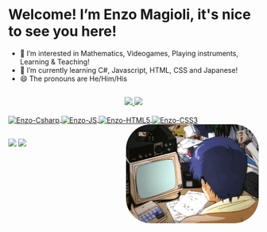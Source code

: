 # Welcome! I’m Enzo Magioli, it's nice to see you here!


- 👀 I’m interested in Mathematics, Videogames, Playing instruments, Learning & Teaching!
- 🌱 I’m currently learning C#, Javascript, HTML, CSS and Japanese!
- 😄 The pronouns are He/Him/His 
##

<div align="center">
  <a href="https://github.com/emagioli">
  <img height="180em" src="https://github-readme-stats.vercel.app/api?username=emagioli&show_icons=true&theme=dark&include_all_commits=true&count_private=true"/>
  <img height="180em" src="https://github-readme-stats.vercel.app/api/top-langs/?username=emagioli&layout=compact&langs_count=7&theme=dark"/>
</div>
 
 
 
 <div style="display: inline_block"><br>
  
  <img align="center" alt="Enzo-Csharp" height="30" width="40" src="https://cdn.jsdelivr.net/gh/devicons/devicon/icons/csharp/csharp-original.svg" />
  <img align="center" alt="Enzo-JS" height="30" width="40" src="https://cdn.jsdelivr.net/gh/devicons/devicon/icons/javascript/javascript-original.svg" />
  <img align="center" alt="Enzo-HTML5" height="30" width="40" src="https://cdn.jsdelivr.net/gh/devicons/devicon/icons/html5/html5-original.svg" />
  <img align="center" alt="Enzo-CSS3" height="30" width="40" src="https://cdn.jsdelivr.net/gh/devicons/devicon/icons/css3/css3-original.svg" />
  <img align="right" height="200" alt="codingGif" style="border-radius:50px;" src="Assets/retrocoding.gif" />
  
</div>

 ##
 
<div>
 
 
 
 </div>
 
 <div> 
  <a href = "mailto:enzomagioli.pro@gmail.com"><img src="https://img.shields.io/badge/Gmail-D14836?style=for-the-badge&logo=gmail&logoColor=white" target="_blank"></a>
  <a href="https://www.linkedin.com/in/enzo-magioli/" target="_blank"><img src="https://img.shields.io/badge/-LinkedIn-%230077B5?style=for-the-badge&logo=linkedin&logoColor=white" target="_blank"></a>  
</div>
<!---
emagioli/emagioli is a ✨ special ✨ repository because its `README.md` (this file) appears on your GitHub profile.
You can click the Preview link to take a look at your changes.
--->
